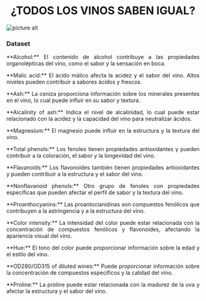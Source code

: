 # <h1 align="center">¿TODOS LOS VINOS SABEN IGUAL?</h1>

![picture alt](https://cdn.businessinsider.es/sites/navi.axelspringer.es/public/media/image/2021/08/copas-2446819.jpg?tf=3840x)



### Dataset

<div style="text-align: justify;">
        <p>**Alcohol:** El contenido de alcohol contribuye a las propiedades organolépticas del vino, como el sabor y la sensación en boca.</p>
        <p>**Malic acid:** El ácido málico afecta la acidez y el sabor del vino. Altos niveles pueden contribuir a sabores ácidos y frescos.</p>
        <p>**Ash:** La ceniza proporciona información sobre los minerales presentes en el vino, lo cual puede influir en su sabor y textura.</p>
        <p>**Alcalinity of ash:** Indica el nivel de alcalinidad, lo cual puede estar relacionado con la acidez y la capacidad del vino para neutralizar ácidos.</p>
        <p>**Magnesium:** El magnesio puede influir en la estructura y la textura del vino.</p>
        <p>**Total phenols:** Los fenoles tienen propiedades antioxidantes y pueden contribuir a la coloración, el sabor y la longevidad del vino.</p>
        <p>**Flavanoids:** Los flavonoides también tienen propiedades antioxidantes y pueden contribuir a la estructura y el sabor del vino.</p>
        <p>**Nonflavanoid phenols:** Otro grupo de fenoles con propiedades específicas que pueden afectar el perfil de sabor y la textura del vino.</p>
        <p>**Proanthocyanins:** Las proantocianidinas son compuestos fenólicos que contribuyen a la astringencia y a la estructura del vino.</p>
        <p>**Color intensity:** La intensidad del color puede estar relacionada con la concentración de compuestos fenólicos y flavonoides, afectando la apariencia visual del vino.</p>
        <p>**Hue:** El tono del color puede proporcionar información sobre la edad y el estilo del vino.</p>
        <p>**OD280/OD315 of diluted wines:** Puede proporcionar información sobre la concentración de compuestos específicos y la calidad del vino.</p>
        <p>**Proline:** La proline puede estar relacionada con la madurez de la uva y afectar la estructura y el sabor del vino.</p>
</div>